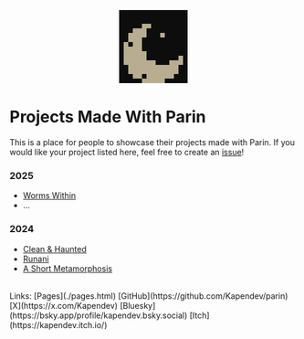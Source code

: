 <p align="center">
    <a href="./pages.html">
        <img src="../assets/moon_x20.png" alt="Moon Sprite" width="120" height="128">
    </a>
</p>

# Projects Made With Parin

This is a place for people to showcase their projects made with Parin.
If you would like your project listed here, feel free to create an [issue](https://github.com/Kapendev/parin/issues)!

### 2025

* [Worms Within](https://kapendev.itch.io/worms-within)
* ...

### 2024

* [Clean & Haunted](https://kapendev.itch.io/clean-haunted)
* [Runani](https://kapendev.itch.io/runani)
* [A Short Metamorphosis](https://kapendev.itch.io/a-short-metamorphosis)

<br>
Links:
[Pages](./pages.html)
[GitHub](https://github.com/Kapendev/parin)
[X](https://x.com/Kapendev)
[Bluesky](https://bsky.app/profile/kapendev.bsky.social)
[Itch](https://kapendev.itch.io/)
